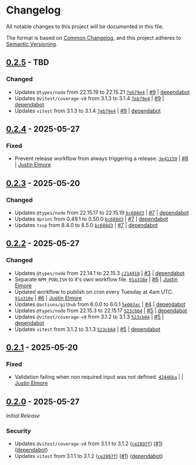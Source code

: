 # Changelog

All notable changes to this project will be documented in this file.

The format is based on [Common Changelog](https://common-changelog.org),
and this project adheres to [Semantic Versioning](https://semver.org/spec/v2.0.0.html).

## [0.2.5] - TBD

### Changed

- Updates `@types/node` from 22.15.19 to 22.15.21 [`7eb79e4`](https://github.com/jelmore1674/github-action-helpers/commit/7eb79e46fb80b0b92fd008a62abd6227807332e7) | [#9](https://github.com/jelmore1674/github-action-helpers/pull/9) | [dependabot](https://github.com/apps/dependabot)
- Updates `@vitest/coverage-v8` from 3.1.3 to 3.1.4 [`7eb79e4`](https://github.com/jelmore1674/github-action-helpers/commit/7eb79e46fb80b0b92fd008a62abd6227807332e7) | [#9](https://github.com/jelmore1674/github-action-helpers/pull/9) | [dependabot](https://github.com/apps/dependabot)
- Updates `vitest` from 3.1.3 to 3.1.4 [`7eb79e4`](https://github.com/jelmore1674/github-action-helpers/commit/7eb79e46fb80b0b92fd008a62abd6227807332e7) | [#9](https://github.com/jelmore1674/github-action-helpers/pull/9) | [dependabot](https://github.com/apps/dependabot)

## [0.2.4] - 2025-05-27

### Fixed

- Prevent release workflow from always triggering a release. [`3e41159`](https://github.com/jelmore1674/github-action-helpers/commit/3e41159a00d5df7d5b19a771ca904ed81c9cd29d) | [#8](https://github.com/jelmore1674/github-action-helpers/pull/8) | [Justin Elmore](https://github.com/jelmore1674)

## [0.2.3] - 2025-05-20

### Changed

- Updates `@types/node` from 22.15.17 to 22.15.19 [`bc688d3`](https://github.com/jelmore1674/github-action-helpers/commit/bc688d314fcc40e299f2c1d26990bae68213fc47) | [#7](https://github.com/jelmore1674/github-action-helpers/pull/7) | [dependabot](https://github.com/apps/dependabot)
- Updates `dprint` from 0.49.1 to 0.50.0 [`bc688d3`](https://github.com/jelmore1674/github-action-helpers/commit/bc688d314fcc40e299f2c1d26990bae68213fc47) | [#7](https://github.com/jelmore1674/github-action-helpers/pull/7) | [dependabot](https://github.com/apps/dependabot)
- Updates `tsup` from 8.4.0 to 8.5.0 [`bc688d3`](https://github.com/jelmore1674/github-action-helpers/commit/bc688d314fcc40e299f2c1d26990bae68213fc47) | [#7](https://github.com/jelmore1674/github-action-helpers/pull/7) | [dependabot](https://github.com/apps/dependabot)

## [0.2.2] - 2025-05-27

### Changed

- Updates `@types/node` from 22.14.1 to 22.15.3 [`c214910`](https://github.com/jelmore1674/github-action-helpers/commit/c214910426327085a5705f0bc9a6333fedfe919d) | [#3](https://github.com/jelmore1674/github-action-helpers/pull/3) | [dependabot](https://github.com/apps/dependabot)
- Separate `NPM_PUBLISH` to it's own workflow file. [`91a310e`](https://github.com/jelmore1674/github-action-helpers/commit/91a310eea510022b5631108da03f1582c97f9d45) | [#6](https://github.com/jelmore1674/github-action-helpers/pull/6) | [Justin Elmore](https://github.com/jelmore1674)
- Updated workflow to publish on cron every Tuesday at 4am UTC. [`91a310e`](https://github.com/jelmore1674/github-action-helpers/commit/91a310eea510022b5631108da03f1582c97f9d45) | [#6](https://github.com/jelmore1674/github-action-helpers/pull/6) | [Justin Elmore](https://github.com/jelmore1674)
- Updates `@actions/github` from 6.0.0 to 6.0.1 [`5e063ac`](https://github.com/jelmore1674/github-action-helpers/commit/5e063ac915fdce33dc189ca534c772b28f40beba) | [#4](https://github.com/jelmore1674/github-action-helpers/pull/4) | [dependabot](https://github.com/apps/dependabot)
- Updates `@types/node` from 22.15.3 to 22.15.17 [`523cb64`](https://github.com/jelmore1674/github-action-helpers/commit/523cb64fb0ca2aa2fef1e989420bf76423fff2f0) | [#5](https://github.com/jelmore1674/github-action-helpers/pull/5) | [dependabot](https://github.com/apps/dependabot)
- Updates `@vitest/coverage-v8` from 3.1.2 to 3.1.3 [`523cb64`](https://github.com/jelmore1674/github-action-helpers/commit/523cb64fb0ca2aa2fef1e989420bf76423fff2f0) | [#5](https://github.com/jelmore1674/github-action-helpers/pull/5) | [dependabot](https://github.com/apps/dependabot)
- Updates `vitest` from 3.1.2 to 3.1.3 [`523cb64`](https://github.com/jelmore1674/github-action-helpers/commit/523cb64fb0ca2aa2fef1e989420bf76423fff2f0) | [#5](https://github.com/jelmore1674/github-action-helpers/pull/5) | [dependabot](https://github.com/apps/dependabot)

## [0.2.1] - 2025-05-20

### Fixed

- Validation failing when non required input was not defined. [`42446ba`](https://github.com/jelmore1674/github-action-helpers/commit/42446ba88011e3486ec08b1ddd0809ecd737a12a) | | [Justin Elmore](https://github.com/jelmore1674)

## [0.2.0] - 2025-05-27

_Initial Release_

### Security

- Updates `@vitest/coverage-v8` from 3.1.1 to 3.1.2 ([`ce2897f`](https://github.com/jelmore1674/github-action-helpers/commit/ce2897f495b6fef2da88a6f5164c4f661ccd64a7)) ([#1](https://github.com/jelmore1674/github-action-helpers/pull/1)) ([dependabot](https://github.com/apps/dependabot))
- Updates `vitest` from 3.1.1 to 3.1.2 ([`ce2897f`](https://github.com/jelmore1674/github-action-helpers/commit/ce2897f495b6fef2da88a6f5164c4f661ccd64a7)) ([#1](https://github.com/jelmore1674/github-action-helpers/pull/1)) ([dependabot](https://github.com/apps/dependabot))

[0.2.5]: https://github.com/jelmore1674/github-action-helpers/releases/tag/v0.2.5
[0.2.4]: https://github.com/jelmore1674/github-action-helpers/releases/tag/v0.2.4
[0.2.3]: https://github.com/jelmore1674/github-action-helpers/releases/tag/v0.2.3
[0.2.2]: https://github.com/jelmore1674/github-action-helpers/releases/tag/v0.2.2
[0.2.1]: https://github.com/jelmore1674/github-action-helpers/releases/tag/v0.2.1
[0.2.0]: https://github.com/jelmore1674/github-action-helpers/releases/tag/v0.2.0
